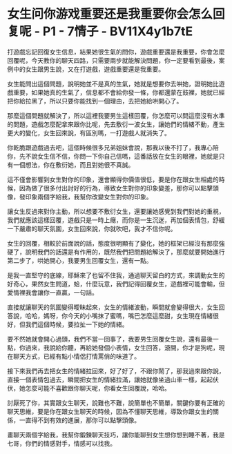 # 女生问你游戏重要还是我重要你会怎么回复呢 - P1 - 7情子 - BV11X4y1b7tE

打遊戲忘記回復女生信息，結果她很生氣的問你，遊戲重要還是我重要，你會怎麼回覆呢，今天教你的聊天四路，只需要兩步就能解決問題，你一定要看到最後，案例中的女生跟男生說，又在打遊戲，遊戲重要還是我重要。

女生能問出這個問題，說明她並不是真的生氣，她就是想要你去哄她，證明她比遊戲重要，如果她真的生氣了，信息都不會給你發一條，你都還蒙在鼓裡，她就已經把你給拉黑了，所以只要你能找到一個理由，去把她給哄開心了。

那麼這個問題就解決了，所以這裡我要男生這樣回覆，你怎麼可以問這麼沒有水準的問題，遊戲怎麼配拿來跟你比呢，先去敷衍一波女生，讓她們的情緒不動，產生更大的變化，女生回來說，有區別嗎，一打遊戲人就消失了。

你乾脆跟遊戲過去吧，這個時候很多兄弟姐妹會說，那我以後不打了，我專心陪你，先不說女生信不信，你問一下你自己信嗎，這番話放在女生的眼裡，她就是只有一個想法，你在敷衍她，而且對她很不真誠。

這不僅會影響到女生對你的印象，還會顯得你價值很低，要是你在跟女生相處的時候，因為做了很多付出討好的行為，導致女生對你的印象變差，那你可以點擊頭像，發印象兩個字給我，我幫你改變女生對你的印象。

讓女生反過來對你主動，所以想要不敷衍女生，還要讓她感覺到我們對她的重視，我們就應該這樣回覆，遊戲只是一時上癮，而你是一生沉迷，再加個表情包，舒緩一下嚴肅的聊天氛圍，女生回來說，你就吹吧，我才不信你呢。

女生的回覆，相較於前面說的話，態度很明顯有了變化，她的框架已經沒有那麼強硬了，說明我們的話還是有作用的，既然我們把問題給解決了，那麼就要開始進行第二步了，哄她開心，我要男生回覆女生，還有一點。

是我一直堅守的底線，耶穌來了也留不住我，通過聊天留白的方式，來調動女生的好奇心，果然女生問道，蛤，什麼玩意，我們記得回覆女生，遊戲裡可能會輸，但愛情裡我會讓你一直贏，一句話。

直接就讓聊天的氛圍變得曖昧起來，女生的情緒波動，瞬間就會變得很大，女生回答說，哈哈，媽呀，你今天的小嘴抹了蜜嗎，嘴巴怎麼這麼甜，女生現在情緒很好，但我們這個時候，要拉扯一下她的情緒。

要不然她就會開心過頭，我們不當一回事了，我要男生回覆女生說，還有最後一點，你過來，我說給你聽，再給她發個小表情，女生回答，滾開，你才是狗呢，現在聊天方式，已經有點小情侶打情罵俏的味道了。

接下來我們再去把女生的情緒拉回來，好了好了，不跟你鬧了，那我過來跟你說，直接一個表情包過去，瞬間把女生的情緒拉滿，讓她就像坐過山車一樣，起起伏伏，她怎麼可能不喜歡跟你聊天呢，你看女生回覆說，哈哈。

討厭死了你，其實跟女生聊天，說難也不難，說簡單也不簡單，關鍵你要有正確的聊天思維，要是你在跟女生聊天的時候，因為不懂聊天思維，導致你跟女生的關係，一直得不到有效的進展，那你可以點擊頭像。

畫聊天兩個字給我，我幫你鍛鍊聊天技巧，讓你能聊到女生想你想到睡不著，我是七哥，你們的情感對手，情感可以找我。